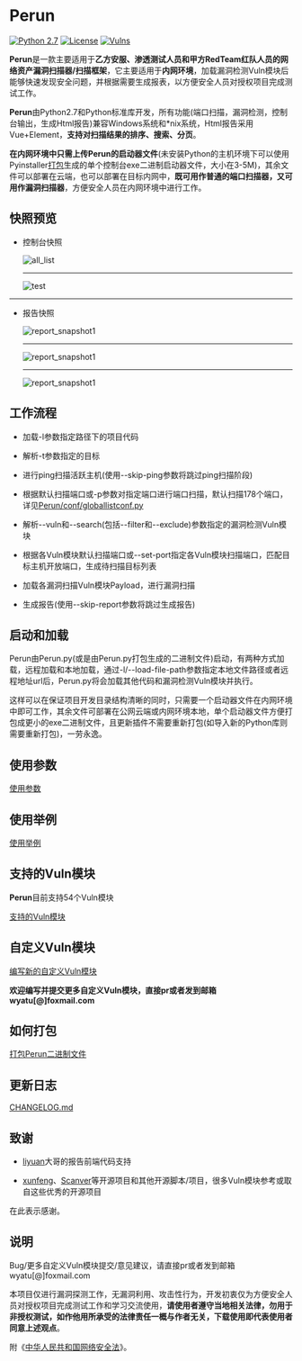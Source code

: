 # Perun
[![Python 2.7](https://img.shields.io/badge/python-2.7-yellow.svg)](https://www.python.org/) [![License](https://img.shields.io/aur/license/yaourt.svg)](https://github.com/WyAtu/Perun/blob/master/LICENSE) [![Vulns](https://img.shields.io/badge/Vulns/20190224-54-red.svg)](https://github.com/WyAtu/Perun/tree/master/vuln) 

**Perun**是一款主要适用于**乙方安服、渗透测试人员和甲方RedTeam红队人员的网络资产漏洞扫描器/扫描框架**，它主要适用于**内网环境**，加载漏洞检测Vuln模块后能够快速发现安全问题，并根据需要生成报表，以方便安全人员对授权项目完成测试工作。

**Perun**由Python2.7和Python标准库开发，所有功能(端口扫描，漏洞检测，控制台输出，生成Html报告)兼容Windows系统和\*nix系统，Html报告采用Vue+Element，**支持对扫描结果的排序、搜索、分页**。

**在内网环境中只需上传Perun的启动器文件**(未安装Python的主机环境下可以使用Pyinstaller[打包](https://github.com/WyAtu/Perun/tree/master/doc/package2exe#%E6%89%93%E5%8C%85perun%E4%BA%8C%E8%BF%9B%E5%88%B6%E6%96%87%E4%BB%B6)生成的单个控制台exe二进制启动器文件，大小在3-5M)，其余文件可以部署在云端，也可以部署在目标内网中，**既可用作普通的端口扫描器，又可用作漏洞扫描器**，方便安全人员在内网环境中进行工作。

## 快照预览

- 控制台快照

  ![all_list](https://github.com/WyAtu/Perun/blob/master/doc/snapshot/all_list.jpg)
  
  ---

  ![test](https://github.com/WyAtu/Perun/blob/master/doc/snapshot/test.jpg)

---

- 报告快照

  ![report_snapshot1](https://github.com/WyAtu/Perun/blob/master/doc/snapshot/report_snapshot1.jpg)
  
  ---

  ![report_snapshot1](https://github.com/WyAtu/Perun/blob/master/doc/snapshot/report_snapshot2.jpg)
  
  ---

  ![report_snapshot1](https://github.com/WyAtu/Perun/blob/master/doc/snapshot/report_snapshot3.jpg)

## 工作流程

- 加载-l参数指定路径下的项目代码

- 解析-t参数指定的目标

- 进行ping扫描活跃主机(使用--skip-ping参数将跳过ping扫描阶段)

- 根据默认扫描端口或-p参数对指定端口进行端口扫描，默认扫描178个端口，详见[Perun/conf/globallistconf.py](https://github.com/WyAtu/Perun/blob/master/conf/globallistconf.py)

- 解析--vuln和--search(包括--filter和--exclude)参数指定的漏洞检测Vuln模块

- 根据各Vuln模块默认扫描端口或--set-port指定各Vuln模块扫描端口，匹配目标主机开放端口，生成待扫描目标列表

- 加载各漏洞扫描Vuln模块Payload，进行漏洞扫描

- 生成报告(使用--skip-report参数将跳过生成报告)

## 启动和加载

Perun由Perun.py(或是由Perun.py打包生成的二进制文件)启动，有两种方式加载，远程加载和本地加载，通过-l/--load-file-path参数指定本地文件路径或者远程地址url后，Perun.py将会加载其他代码和漏洞检测Vuln模块并执行。

这样可以在保证项目开发目录结构清晰的同时，只需要一个启动器文件在内网环境中即可工作，其余文件可部署在公网云端或内网环境本地，单个启动器文件方便打包成更小的exe二进制文件，且更新插件不需要重新打包(如导入新的Python库则需要重新打包)，一劳永逸。

## 使用参数

[使用参数](https://github.com/WyAtu/Perun/blob/master/doc/how2start.md#%E4%BD%BF%E7%94%A8%E5%8F%82%E6%95%B0)

## 使用举例

[使用举例](https://github.com/WyAtu/Perun/blob/master/doc/how2start.md#%E4%BD%BF%E7%94%A8%E4%B8%BE%E4%BE%8B)

## 支持的Vuln模块

**Perun**目前支持54个Vuln模块

[支持的Vuln模块](https://github.com/WyAtu/Perun/blob/master/doc/aboutvuln.md#%E6%94%AF%E6%8C%81%E7%9A%84vuln%E6%A8%A1%E5%9D%97)

## 自定义Vuln模块

[编写新的自定义Vuln模块](https://github.com/WyAtu/Perun/blob/master/doc/aboutvuln.md#%E8%87%AA%E5%AE%9A%E4%B9%89vuln%E6%A8%A1%E5%9D%97)

**欢迎编写并提交更多自定义Vuln模块，直接pr或者发到邮箱wyatu[@]foxmail.com**

## 如何打包

[打包Perun二进制文件](https://github.com/WyAtu/Perun/tree/master/doc/package2exe#%E6%89%93%E5%8C%85perun%E4%BA%8C%E8%BF%9B%E5%88%B6%E6%96%87%E4%BB%B6)

## 更新日志

[CHANGELOG.md](https://github.com/WyAtu/Perun/blob/master/CHANGELOG.md)

## 致谢

- [liyuan](https://github.com/ly1102)大哥的报告前端代码支持

- [xunfeng](https://github.com/ysrc/xunfeng)、[Scanver](https://github.com/ydhcui/Scanver/)等开源项目和其他开源脚本/项目，很多Vuln模块参考或取自这些优秀的开源项目

在此表示感谢。

## 说明

Bug/更多自定义Vuln模块提交/意见建议，请直接pr或者发到邮箱wyatu[@]foxmail.com

本项目仅进行漏洞探测工作，无漏洞利用、攻击性行为，开发初衷仅为方便安全人员对授权项目完成测试工作和学习交流使用，**请使用者遵守当地相关法律，勿用于非授权测试，如作他用所承受的法律责任一概与作者无关，下载使用即代表使用者同意上述观点**。

附《[中华人民共和国网络安全法](http://www.npc.gov.cn/npc/xinwen/2016-11/07/content_2001605.htm)》。
